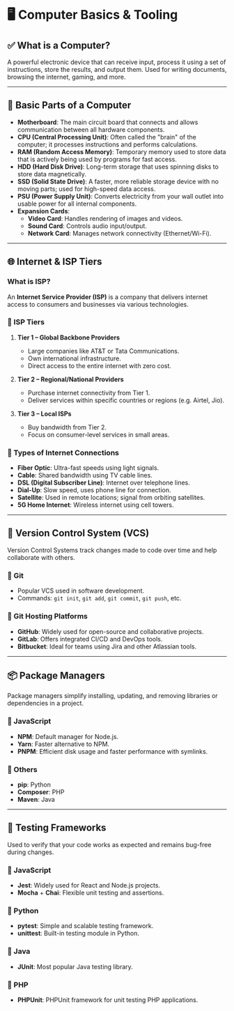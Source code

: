# 🖥️ Computer Basics & Tooling

## ✅ What is a Computer?
A powerful electronic device that can receive input, process it using a set of instructions, store the results, and output them. Used for writing documents, browsing the internet, gaming, and more.

---

## 🔧 Basic Parts of a Computer

- **Motherboard**: The main circuit board that connects and allows communication between all hardware components.
- **CPU (Central Processing Unit)**: Often called the "brain" of the computer; it processes instructions and performs calculations.
- **RAM (Random Access Memory)**: Temporary memory used to store data that is actively being used by programs for fast access.
- **HDD (Hard Disk Drive)**: Long-term storage that uses spinning disks to store data magnetically.
- **SSD (Solid State Drive)**: A faster, more reliable storage device with no moving parts; used for high-speed data access.
- **PSU (Power Supply Unit)**: Converts electricity from your wall outlet into usable power for all internal components.
- **Expansion Cards**:
  - **Video Card**: Handles rendering of images and videos.
  - **Sound Card**: Controls audio input/output.
  - **Network Card**: Manages network connectivity (Ethernet/Wi-Fi).

---

## 🌐 Internet & ISP Tiers

### What is ISP?
An **Internet Service Provider (ISP)** is a company that delivers internet access to consumers and businesses via various technologies.

### 🔹 ISP Tiers

1. **Tier 1 – Global Backbone Providers**
   - Large companies like AT&T or Tata Communications.
   - Own international infrastructure.
   - Direct access to the entire internet with zero cost.

2. **Tier 2 – Regional/National Providers**
   - Purchase internet connectivity from Tier 1.
   - Deliver services within specific countries or regions (e.g. Airtel, Jio).

3. **Tier 3 – Local ISPs**
   - Buy bandwidth from Tier 2.
   - Focus on consumer-level services in small areas.

### 🔌 Types of Internet Connections
- **Fiber Optic**: Ultra-fast speeds using light signals.
- **Cable**: Shared bandwidth using TV cable lines.
- **DSL (Digital Subscriber Line)**: Internet over telephone lines.
- **Dial-Up**: Slow speed, uses phone line for connection.
- **Satellite**: Used in remote locations; signal from orbiting satellites.
- **5G Home Internet**: Wireless internet using cell towers.

---

## 🧾 Version Control System (VCS)

Version Control Systems track changes made to code over time and help collaborate with others.

### 🔹 Git
- Popular VCS used in software development.
- Commands: `git init`, `git add`, `git commit`, `git push`, etc.

### 🔹 Git Hosting Platforms
- **GitHub**: Widely used for open-source and collaborative projects.
- **GitLab**: Offers integrated CI/CD and DevOps tools.
- **Bitbucket**: Ideal for teams using Jira and other Atlassian tools.

---

## 📦 Package Managers

Package managers simplify installing, updating, and removing libraries or dependencies in a project.

### 🔹 JavaScript
- **NPM**: Default manager for Node.js.
- **Yarn**: Faster alternative to NPM.
- **PNPM**: Efficient disk usage and faster performance with symlinks.

### 🔹 Others
- **pip**: Python
- **Composer**: PHP
- **Maven**: Java

---

## 🧪 Testing Frameworks

Used to verify that your code works as expected and remains bug-free during changes.

### 🔹 JavaScript
- **Jest**: Widely used for React and Node.js projects.
- **Mocha** + **Chai**: Flexible unit testing and assertions.

### 🔹 Python
- **pytest**: Simple and scalable testing framework.
- **unittest**: Built-in testing module in Python.

### 🔹 Java
- **JUnit**: Most popular Java testing library.

### 🔹 PHP
- **PHPUnit**: PHPUnit framework for unit testing PHP applications.
